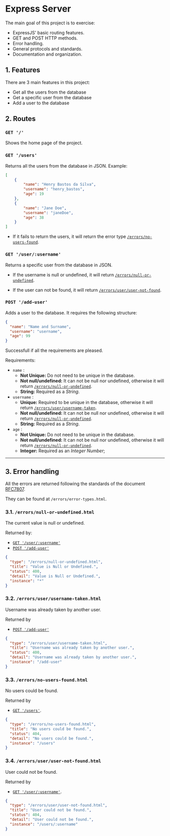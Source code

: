 # Express Server

The main goal of this project is to exercise:

- ExpressJS' basic routing features.
- GET and POST HTTP methods.
- Error handling.
- General protocols and standards.
- Documentation and organization.

## 1. Features

There are 3 main features in this project:
- Get all the users from the database
- Get a specific user from the database
- Add a user to the database

## 2. Routes

### `GET '/'`

Shows the home page of the project.

### `GET '/users'` 
Returns all the users from the database in JSON. Example:

```json
[
	{
		"name": "Henry Bastos da Silva",
		"username": "henry_bastos",
		"age": 19
	},
	{
		"name": "Jane Doe",
		"username": "janeDoe",
		"age": 38
	}
]
```

- If it fails to return the users, it will return the error type [`/errors/no-users-found`](#33-errorsno-users-found).

### `GET '/user/:username'` 
Returns a specific user from the database in JSON.

- If the username is null or undefined, it will return [`/errors/null-or-undefined`](#31-errorsnull-or-undefined).

- If the user can not be found, it will return [`/errors/user/user-not-found`](#34-errorsuseruser-not-found).

### `POST '/add-user'` 
Adds a user to the database. It requires the following structure:

```json
{
  "name": "Name and Surname", 
  "username": "username", 
  "age": 99
}
```

Successfull if all the requirements are pleased.

Requirements:
 - `name` : 
    - **Not Unique:** Do not need to be unique in the database. 
    - **Not null/undefined:** It can not be null nor undefined, otherwise it will return [`/errors/null-or-undefined`](#31-errorsnull-or-undefined). 
    - **String:** Required as a *String*.
 - `username` : 
    - **Unique:** Required to be unique in the database, otherwise it will return [`/errors/user/username-taken`](#32-errorsuserusername-taken).
    - **Not null/undefined:** It can not be null nor undefined, otherwise it will return [`/errors/null-or-undefined`](#31-errorsnull-or-undefined).
    - **String:** Required as a *String*.
 - `age` :
    - **Not Unique:** Do not need to be unique in the database. 
    - **Not null/undefined:** It can not be null nor undefined, otherwise it will return [`/errors/null-or-undefined`](#31-errorsnull-or-undefined). 
    - **Integer:** Required as an *Integer Number*;

___

## 3. Error handling

All the errors are returned following the standards of the document [RFC7807](https://datatracker.ietf.org/doc/html/rfc7807). 

They can be found at `/errors/error-types.html`.

### 3.1. `/errors/null-or-undefined.html`
The current value is null or undefined.

Returned by:
 - [`GET '/user/:username'`](#get-userusername)
 - [`POST '/add-user'`](#post-add-user)

```json
{
  "type": "/errors/null-or-undefined.html",
  "title": "Value is Null or Undefined.",
  "status": 400,
  "detail": "Value is Null or Undefined.",
  "instance": "*"
}
```

### 3.2. `/errors/user/username-taken.html` 
Username was already taken by another user.

Returned by 
- [`POST '/add-user'`](#post-add-user)

```json
{
  "type": "/errors/user/username-taken.html",
  "title": "Username was already taken by another user.",
  "status": 400,
  "detail": "Username was already taken by another user.",
  "instance": "/add-user"
}
```

### 3.3. `/errors/no-users-found.html` 
No users could be found. 

Returned by 
- [`GET '/users'`](#get-users).

```json
{
  "type": "/errors/no-users-found.html",
  "title": "No users could be found.",
  "status": 404,
  "detail": "No users could be found.",
  "instance": "/users"
}
```

### 3.4. `/errors/user/user-not-found.html` 
User could not be found.

Returned by 
- [`GET '/user/:username'`](#get-userusername).

```json
{
  "type": "/errors/user/user-not-found.html",
  "title": "User could not be found.",
  "status": 404,
  "detail": "User could not be found.",
  "instance": "/users/:username"
}
```